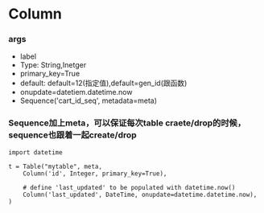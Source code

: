 # Column

### args
* label
* Type: String,Inetger
* primary_key=True
* default: default=12(指定值),default=gen_id(跟函数)
* onupdate=datetiem.datetime.now
* Sequence('cart_id_seq', metadata=meta)
  
### Sequence加上meta，可以保证每次table craete/drop的时候，sequence也跟着一起create/drop

```
import datetime

t = Table("mytable", meta,
    Column('id', Integer, primary_key=True),

    # define 'last_updated' to be populated with datetime.now()
    Column('last_updated', DateTime, onupdate=datetime.datetime.now),
)
```